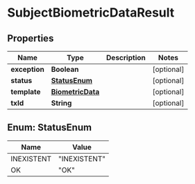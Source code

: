
# SubjectBiometricDataResult

## Properties
Name | Type | Description | Notes
------------ | ------------- | ------------- | -------------
**exception** | **Boolean** |  |  [optional]
**status** | [**StatusEnum**](#StatusEnum) |  |  [optional]
**template** | [**BiometricData**](BiometricData.md) |  |  [optional]
**txId** | **String** |  |  [optional]


<a name="StatusEnum"></a>
## Enum: StatusEnum
Name | Value
---- | -----
INEXISTENT | &quot;INEXISTENT&quot;
OK | &quot;OK&quot;



